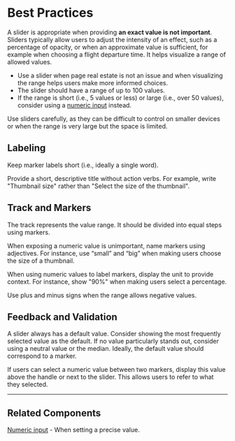 # Best Practices

A slider is appropriate when providing **an exact value is not important**. Sliders typically allow users to adjust the intensity of an effect, such as a percentage of opacity, or when an approximate value is sufficient, for example when choosing a flight departure time. It helps visualize a range of allowed values. 

* Use a slider when page real estate is not an issue and when visualizing the range helps users make more informed choices.
* The slider should have a range of up to 100 values. 
* If the range is short (i.e., 5 values or less) or large (i.e., over 50 values), consider using a [numeric input](https://plasma.coveo.com/form/NumericInput) instead.

Use sliders carefully, as they can be difficult to control on smaller devices or when the range is very large but the space is limited.

## Labeling

Keep marker labels short (i.e., ideally a single word).

Provide a short, descriptive title without action verbs. For example, write "Thumbnail size" rather than "Select the size of the thumbnail".

## Track and Markers

The track represents the value range. It should be divided into equal steps using markers.

When exposing a numeric value is unimportant, name markers using adjectives. For instance, use “small” and “big” when making users choose the size of a thumbnail.

When using numeric values to label markers, display the unit to provide context. For instance, show "90%" when making users select a percentage.

Use plus and minus signs when the range allows negative values.

## Feedback and Validation

A slider always has a default value. Consider showing the most frequently selected value as the default. If no value particularly stands out, consider using a neutral value or the median. Ideally, the default value should correspond to a marker.

If users can select a numeric value between two markers, display this value above the handle or next to the slider. This allows users to refer to what they selected.

---

## Related Components

[Numeric input](https://plasma.coveo.com/form/NumericInput) - When setting a precise value.
